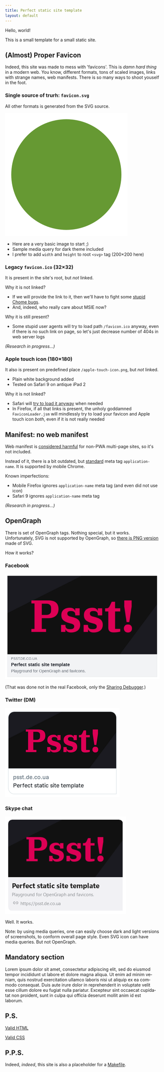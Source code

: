 ```yaml
---
title: Perfect static site template
layout: default
---
```


Hello, world!

This is a small template for a small static site.


(Almost) Proper Favicon
-----------------------

Indeed, this site was made to mess with 'favicons'. This is _damn hard thing_ in a modern web. You know, different formats, tons of scaled images, links with strange names, web manifests. There is so many ways to shoot youself in the foot.


### Single source of trurh: `favicon.svg`

All other formats is generated from the SVG source.

![Image: green circle](/favicon.svg)

 - Here are a very basic image to start ;)
 - Sample media query for dark theme included
 - I prefer to add `width` and `height` to root `<svg>` tag (200×200 here)

### Legacy `favicon.ico` (32×32)

It is present in the site's root, but _not_ linked.

Why it is not linked?

 - If we will provide the link to it, then we'll have to fight some [stupid Chome bugs][1].
 - And, indeed, who really care about MSIE now?

Why it is still present?

 - Some stupid user agents will try to load path `/favicon.ico` anyway, even if there is no such link on page, so let's just decrease number of 404s in web server logs

_(Research in progress…)_

### Apple touch icon (180×180)

It also is present on predefined place `/apple-touch-icon.png`, but _not_ linked.

 - Plain white background added
 - Tested on Safari 9 on antique iPad 2

Why it is not linked?

 - Safari will [try to load it anyway][2] when needed
 - In Firefox, if all that links is present, the unholy goddamned `FaviconLoader.jsm` will mindlessly try to load your favicon and Apple touch icon _both_, even if it is not really needed


Manifest: no web manifest
-------------------------

Web manifest is [considered harmful][3] for non-PWA multi-page sites, so it's not included.

Instead of it, there is a bit outdated, but [standard][4] meta tag `application-name`.
It is supported by mobile Chrome.

Known imperfections:

 - Mobile Firefox ignores `application-name` meta tag (and even did not use icon)
 - Safari 9 ignores `application-name` meta tag

_(Research in progress…)_


OpenGraph
---------

There is set of OpenGraph tags. Nothing special, but it works. Unfortunately, SVG is not supported by OpenGraph, so [there is PNG version](opengraph.png) made of SVG.

How it works?


### Facebook

<img src="screenshots/facebook_light.png" alt="Screenshot: this site in the Sharing Debugger">

(That was done not in the real Facebook, only the [Sharing Debugger][5].)

### Twitter (DM)

<picture>
  <source media="(prefers-color-scheme: dark)" srcset="screenshots/twitter_dark.png">
  <source media="(prefers-color-scheme: light)" srcset="screenshots/twitter_light.png">
  <img src="screenshots/twitter_light.png" alt="Screenshot: link to this site in Twitter">
</picture>

### Skype chat

<picture>
  <source media="(prefers-color-scheme: dark)" srcset="screenshots/skype_dark.png">
  <source media="(prefers-color-scheme: light)" srcset="screenshots/skype_light.png">
  <img src="screenshots/skype_light.png" alt="Screenshot: link to this site in Skype">
</picture>

Well. It works.

Note: by using media queries, one can easily choose dark and light versions of screenshots, to conform overall page style. Even SVG icon can have media queries. But not OpenGraph.


Mandatory section
-----------------

<span lang="la">Lorem ipsum dolor sit amet, consectetur adipiscing elit, sed do eiusmod tempor incididunt ut labore et dolore magna aliqua. Ut enim ad minim veniam, quis nostrud exercitation ullamco laboris nisi ut aliquip ex ea commodo consequat. Duis aute irure dolor in reprehenderit in voluptate velit esse cillum dolore eu fugiat nulla pariatur. Excepteur sint occaecat cupidatat non proident, sunt in culpa qui officia deserunt mollit anim id est laborum.</span>


P.S.
----

[Valid HTML](https://validator.w3.org/nu/?doc=https%3A%2F%2Fpsst.de.co.ua%2F)

[Valid CSS](https://jigsaw.w3.org/css-validator/validator?uri=https%3A%2F%2Fpsst.de.co.ua%2Fstyle.css)


P.P.S.
------

Indeed, _indeed_, this site is also a placeholder for a [Makefile][6].

[1]: https://css-tricks.com/favicons-how-to-make-sure-browsers-only-download-the-svg-version/
[2]: https://test.de.co.ua/2021/11/08/favicon-research.html
[3]: https://twitter.com/kastaneda/status/1465484668799754245
[4]: https://html.spec.whatwg.org/multipage/semantics.html#standard-metadata-names
[5]: https://developers.facebook.com/tools/debug/
[6]: https://github.com/kastaneda/psst/blob/master/Makefile
